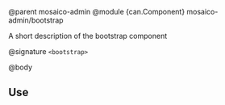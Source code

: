 @parent mosaico-admin
@module {can.Component} mosaico-admin/bootstrap <bootstrap>

A short description of the bootstrap component

@signature `<bootstrap>`

@body

## Use

